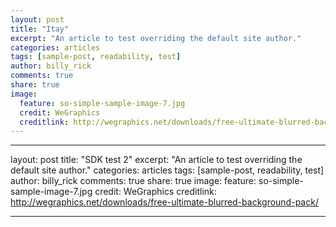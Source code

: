 ```yaml
---
layout: post
title: "Itay"
excerpt: "An article to test overriding the default site author."
categories: articles
tags: [sample-post, readability, test]
author: billy_rick
comments: true
share: true
image:
  feature: so-simple-sample-image-7.jpg
  credit: WeGraphics
  creditlink: http://wegraphics.net/downloads/free-ultimate-blurred-background-pack/
---
```

---
layout: post
title: "SDK test 2"
excerpt: "An article to test overriding the default site author."
categories: articles
tags: [sample-post, readability, test]
author: billy_rick
comments: true
share: true
image:
  feature: so-simple-sample-image-7.jpg
  credit: WeGraphics
  creditlink: http://wegraphics.net/downloads/free-ultimate-blurred-background-pack/
 
---
<div class="apester-media" data-media-id="588ed8af10adc42b1ff33f0b" height="352"></div><script async src="//static.apester.com/js/sdk/v2.0/apester-javascript-sdk.min.js"></script>

<!-- <div class="apester-media" data-media-id="58159be72aaef130597d28bb" height="350"></div><script async src="//static.apester.com/js/sdk/v1.1/apester-sdk.min.js"></script> -->

<!-- <div class="apester-media" data-media-id="580f439bdc63de0d58cf4b4d" height="350"></div><script async src="//static.apester.com/js/sdk/v1.1/apester-sdk.min.js"></script> -->


<!-- <iframe height="350" width="100%" style="!important; display: block !important; height: 350px" scrolling="none" frameborder="none" src="//stage3-renderer.qmerce.com/interaction/58808bcc4d922c6313d65f2e"></iframe> -->

<!-- <div class="apester-media" data-media-id="58159be72aaef130597d28bb" height="350"></div> -->


